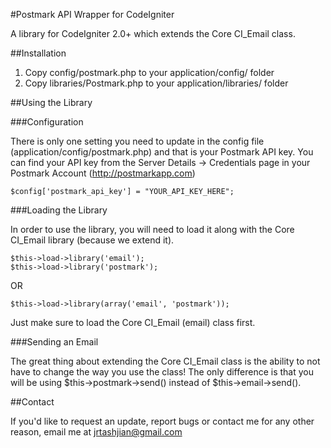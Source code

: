 #Postmark API Wrapper for CodeIgniter

A library for CodeIgniter 2.0+ which extends the Core CI_Email class.

##Installation

1. Copy config/postmark.php to your application/config/ folder
2. Copy libraries/Postmark.php to your application/libraries/ folder

##Using the Library

###Configuration

There is only one setting you need to update in the config file (application/config/postmark.php) and that is your Postmark API key. You can find your API key from the Server Details -> Credentials page in your Postmark Account (http://postmarkapp.com)

	$config['postmark_api_key'] = "YOUR_API_KEY_HERE";

###Loading the Library

In order to use the library, you will need to load it along with the Core CI_Email library (because we extend it).

	$this->load->library('email');
	$this->load->library('postmark');

OR

	$this->load->library(array('email', 'postmark'));

Just make sure to load the Core CI_Email (email) class first.

###Sending an Email

The great thing about extending the Core CI_Email class is the ability to not have to change the way you use the class! The only difference is that you will be using $this->postmark->send() instead of $this->email->send().

##Contact

If you'd like to request an update, report bugs or contact me for any other reason, email me at [jrtashjian@gmail.com](jrtashjian@gmail.com)
